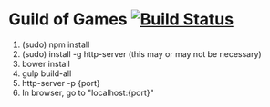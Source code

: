 Guild of Games [![Build Status](https://travis-ci.org/hprofit/GuildOfGames.svg?branch=master)](https://travis-ci.org/hprofit/GuildOfGames)
=========

1. (sudo) npm install
2. (sudo) install -g http-server (this may or may not be necessary)
3. bower install
4. gulp build-all
5. http-server -p {port}
6. In browser, go to "localhost:{port}"

